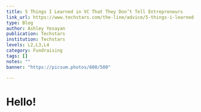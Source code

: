 ```yaml
---
title: 5 Things I Learned in VC That They Don’t Tell Entrepreneurs
link_url: https://www.techstars.com/the-line/advice/5-things-i-learned-in-vc-that-they-dont-tell-entrepreneurs
type: Blog
author: Ashley Yesayan
publication: Techstars
institution: Techstars
levels: L2,L3,L4
category: Fundraising
tags: []
notes: ""
banner: "https://picsum.photos/600/500"

---
```


# Hello!
